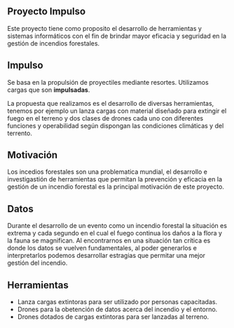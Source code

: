 
## Proyecto Impulso 

Este proyecto  tiene como proposito el desarrollo de herramientas y sistemas informáticos con el fin de brindar mayor eficacia y seguridad en la gestión de incendios forestales.

## Impulso
Se basa en la propulsión de proyectiles mediante resortes. Utilizamos cargas que son **impulsadas**.

La propuesta que realizamos es el desarrollo de diversas herramientas, tenemos por ejemplo  un lanza cargas con material diseñado para extingir el fuego en el terreno y dos clases de drones cada uno con diferentes funciones y operabilidad según dispongan las condiciones climáticas y del terrento.


## Motivación 
Los incedios forestales son una problematica mundial, el desarrollo e investigastión de herramientas que permitan la prevención y eficacia en la gestión de un incendio forestal es la principal motivación de este proyecto.

## Datos
Durante el desarrollo de un evento como un incendio forestal la situación es extrema y cada segundo en el cual el fuego continua los daños a la flora y la fauna se magnifican.
Al encontrarnos en una situación tan crítica es donde los datos se vuelven fundamentales, al poder generarlos e interpretarlos podemos desarrollar estragias que permitar una mejor gestión del incendio.

## Herramientas
- Lanza cargas extintoras para ser utilizado por personas capacitadas.
- Drones para la obetención de datos acerca del incendio y el entorno.
- Drones dotados de cargas extintoras para ser lanzadas al terreno.
